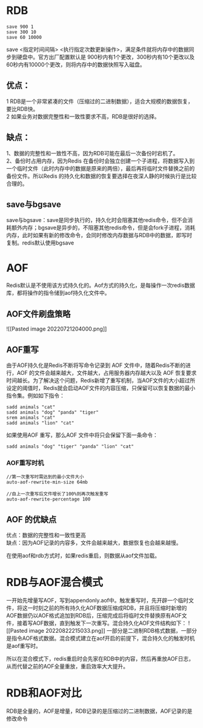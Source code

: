 # RDB
```shell
save 900 1
save 300 10
save 60 10000
```
save <指定时间间隔> <执行指定次数更新操作>，满足条件就将内存中的数据同步到硬盘中。官方出厂配置默认是 900秒内有1个更改，300秒内有10个更改以及60秒内有10000个更改，则将内存中的数据快照写入磁盘。

## 优点：  
1 RDB是一个非常紧凑的文件（压缩过的二进制数据），适合大规模的数据恢复，要比RDB快。  
2 如果业务对数据完整性和一致性要求不高，RDB是很好的选择。

## 缺点：  
1、数据的完整性和一致性不高，因为RDB可能在最后一次备份时宕机了。  
2、备份时占用内存，因为Redis 在备份时会独立创建一个子进程，将数据写入到一个临时文件（此时内存中的数据是原来的两倍），最后再将临时文件替换之前的备份文件。所以Redis 的持久化和数据的恢复要选择在夜深人静的时候执行是比较合理的。

## save与bgsave
save与bgsave：save是同步执行的，持久化时会阻塞其他redis命令，但不会消耗额外内存；bgsave是异步的，不阻塞其他redis命令，但是会fork子进程，消耗内存，此时如果有新的修改命令，会同时修改内存数据与RDB中的数据，即写时复制。redis默认使用bgsave

# AOF
Redis默认是不使用该方式持久化的。Aof方式的持久化，是每操作一次redis数据库，都将操作的指令储到aof持久化文件中。

## AOF文件刷盘策略
![[Pasted image 20220721204000.png]]

## AOF重写
由于AOF持久化是Redis不断将写命令记录到 AOF 文件中，随着Redis不断的进行，AOF 的文件会越来越大，文件越大，占用服务器内存越大以及 AOF 恢复要求时间越长。为了解决这个问题，Redis新增了重写机制，当AOF文件的大小超过所设定的阈值时，Redis就会启动AOF文件的内容压缩，只保留可以恢复数据的最小指令集。例如如下指令：
```
sadd animals "cat"
sadd animals "dog" "panda" "tiger"
srem animals "cat"
sadd animals "lion" "cat"

```
如果使用AOF 重写，那么AOF 文件中将只会保留下面一条命令：
```
sadd animals "dog" "tiger" "panda" "lion" "cat"
```

### AOF重写时机
```shell
//第一次重写时需达到的最小文件大小
auto-aof-rewrite-min-size 64mb

//自上一次重写后文件增长了100%则再次触发重写
auto-aof-rewrite-percentage 100
```

## AOF 的优缺点

优点：数据的完整性和一致性更高  
缺点：因为AOF记录的内容多，文件会越来越大，数据恢复也会越来越慢。

在使用aof和rdb方式时，如果redis重启，则数据从aof文件加载。

# RDB与AOF混合模式
一开始先增量写AOF，写到appendonly.aof中。触发重写时，先开辟一个临时文件，将这一时刻之前的所有持久化AOF数据压缩成RDB，并且将压缩时新增的AOF数据仍以AOF格式追加到RDB后，压缩完成后将临时文件替换原有AOF文件，接着写AOF数据，直到触发下一次重写。混合持久化AOF文件结构如下：
![[Pasted image 20220822215033.png]]
一部分是二进制RDB格式数据，一部分是指令AOF格式数据。混合模式建立在aof开启的前提下，混合持久化的触发时机是aof重写时。

所以在混合模式下，redis重启时会先家在RDB中的内容，然后再重放AOF日志，从而代替之前的AOF全量重放，重启效率大大提升。

# RDB和AOF对比
RDB是全量的，AOF是增量，RDB记录的是压缩过的二进制数据，AOF记录的是修改命令